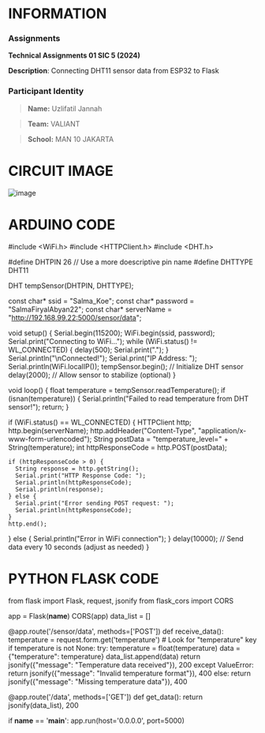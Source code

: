 # INFORMATION

### Assignments

**Technical Assignments 01 SIC 5 (2024)**<br>

**Description**: Connecting DHT11 sensor data from ESP32 to Flask

### Participant Identity

> **Name:** Uzlifatil Jannah <br>

> **Team:** VALIANT<br>

> **School:** MAN 10 JAKARTA

# CIRCUIT IMAGE
![image](https://github.com/Ifa24/SIC-TA-IFA-MAN-10/assets/171414951/70c7a431-f115-4b1b-93d2-79e6f51dbe21)

# ARDUINO CODE
#include <WiFi.h>
#include <HTTPClient.h>
#include <DHT.h>

#define DHTPIN 26 // Use a more doescriptive pin name
#define DHTTYPE DHT11

DHT tempSensor(DHTPIN, DHTTYPE);

const char* ssid = "Salma_Koe";
const char* password = "SalmaFiryalAbyan22";
const char* serverName = "http://192.168.99.22:5000/sensor/data";

void setup() {
  Serial.begin(115200);
  WiFi.begin(ssid, password);
  Serial.print("Connecting to WiFi...");
  while (WiFi.status() != WL_CONNECTED) {
    delay(500);
    Serial.print(".");
  }
  Serial.println("\nConnected!");
  Serial.print("IP Address: ");
  Serial.println(WiFi.localIP());
  tempSensor.begin(); // Initialize DHT sensor
  delay(2000); // Allow sensor to stabilize (optional)
}

void loop() {
  float temperature = tempSensor.readTemperature();
  if (isnan(temperature)) {
    Serial.println("Failed to read temperature from DHT sensor!");
    return;
  }

  if (WiFi.status() == WL_CONNECTED) {
    HTTPClient http;
    http.begin(serverName);
    http.addHeader("Content-Type", "application/x-www-form-urlencoded");
    String postData = "temperature_level=" + String(temperature);
    int httpResponseCode = http.POST(postData);

    if (httpResponseCode > 0) {
      String response = http.getString();
      Serial.print("HTTP Response Code: ");
      Serial.println(httpResponseCode);
      Serial.println(response);
    } else {
      Serial.print("Error sending POST request: ");
      Serial.println(httpResponseCode);
    }
    http.end();
  } else {
    Serial.println("Error in WiFi connection");
  }
  delay(10000); // Send data every 10 seconds (adjust as needed)
}
# PYTHON FLASK CODE
from flask import Flask, request, jsonify
from flask_cors import CORS

app = Flask(__name__)
CORS(app)
data_list = []

@app.route('/sensor/data', methods=['POST'])
def receive_data():
    temperature = request.form.get('temperature')  # Look for "temperature" key
    if temperature is not None:
        try:
            temperature = float(temperature)
            data = {"temperature": temperature}
            data_list.append(data)
            return jsonify({"message": "Temperature data received"}), 200
        except ValueError:
            return jsonify({"message": "Invalid temperature format"}), 400
    else:
        return jsonify({"message": "Missing temperature data"}), 400

@app.route('/data', methods=['GET'])
def get_data():
    return jsonify(data_list), 200

if __name__ == '__main__':
    app.run(host='0.0.0.0', port=5000)
